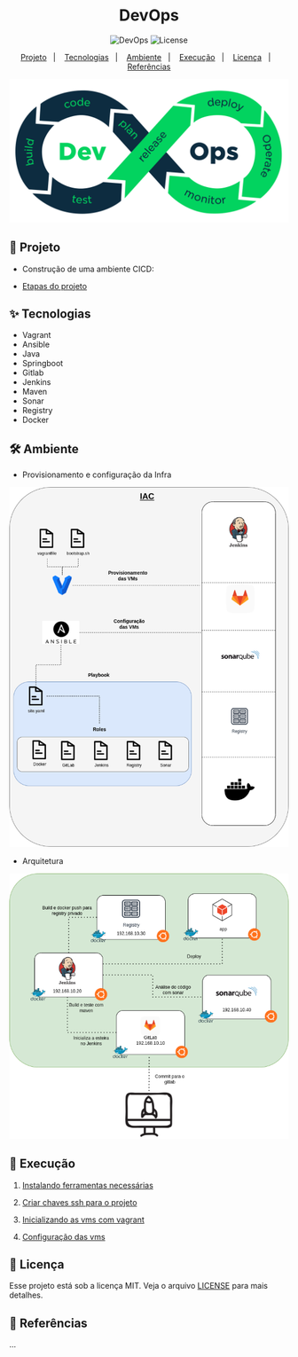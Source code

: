 <h1 align="center">DevOps</h1>

<p align="center">
  <img alt="DevOps" src="https://img.shields.io/static/v1?label=DevOps&message=CICD&color=8257E5&labelColor=000000"  />

  <img alt="License" src="https://img.shields.io/static/v1?label=license&message=MIT&color=49AA26&labelColor=000000">
</p>

<p align="center">
  <a href="#-projeto">Projeto</a>&nbsp;&nbsp;&nbsp;|&nbsp;&nbsp;&nbsp;
  <a href="#-tecnologias">Tecnologias</a>&nbsp;&nbsp;&nbsp;|&nbsp;&nbsp;&nbsp;
  <a href="#%EF%B8%8F-ambiente">Ambiente</a>&nbsp;&nbsp;&nbsp;|&nbsp;&nbsp;&nbsp;
  <a href="#-execução">Execução</a>&nbsp;&nbsp;&nbsp;|&nbsp;&nbsp;&nbsp;
  <a href="#-licença">Licença</a>&nbsp;&nbsp;&nbsp;|&nbsp;&nbsp;&nbsp;
  <a href="#-referências">Referências</a>
</p>

<p align="center">
  <img alt="DevOps" src="data/devops-process.png">
</p>


## 🌱 Projeto

- Construção de uma ambiente CICD:

- [Etapas do projeto](stages.md) 

## ✨ Tecnologias

- Vagrant  
- Ansible 
- Java 
- Springboot
- Gitlab 
- Jenkins 
- Maven 
- Sonar 
- Registry 
- Docker 


## 🛠️ Ambiente 

- Provisionamento e configuração da Infra

<p align="center">
  <img alt="Ambiente" src="data/provisionamento.png">
</p>

- Arquitetura

<p align="center">
  <img alt="Ambiente" src="data/ambiente.png">
</p>

## 🚀 Execução

1. [Instalando ferramentas necessárias](packages/README.md) 

2. [Criar chaves ssh para o projeto](keys/README.md)

3. [Inicializando as vms com vagrant](vagrant/README.MD) 

4. [Configuração das vms](roles/README.md) 


## 📄 Licença
Esse projeto está sob a licença MIT. Veja o arquivo [LICENSE](LICENSE) para mais detalhes.

## 🙇 Referências

...
